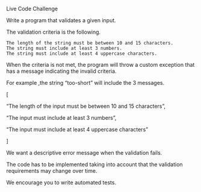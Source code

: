 Live Code Challenge

Write a program that validates a given input.

The validation criteria is the following.

    The length of the string must be between 10 and 15 characters.
    The string must include at least 3 numbers.
    The string must include at least 4 uppercase characters.

When the criteria is not met, the program will throw a custom exception that has a message indicating the invalid criteria.

For example ,the string “too-short” will include the 3 messages.

[

  “The length of the input must be between 10 and 15 characters”,

  “The input must include at least 3 numbers”,

  “The input must include at least 4 uppercase characters”

]

We want a descriptive error message when the validation fails.

The code has to be implemented taking into account that the validation requirements may change over time.

We encourage you to write automated tests.